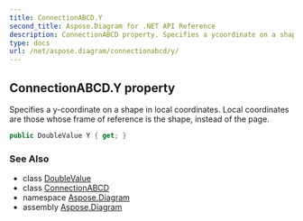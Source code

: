 ```yaml
---
title: ConnectionABCD.Y
second_title: Aspose.Diagram for .NET API Reference
description: ConnectionABCD property. Specifies a ycoordinate on a shape in local coordinates. Local coordinates are those whose frame of reference is the shape instead of the page
type: docs
url: /net/aspose.diagram/connectionabcd/y/
---
```

## ConnectionABCD.Y property

Specifies a y-coordinate on a shape in local coordinates. Local coordinates are those whose frame of reference is the shape, instead of the page.

```csharp
public DoubleValue Y { get; }
```

### See Also

* class [DoubleValue](../../doublevalue/)
* class [ConnectionABCD](../)
* namespace [Aspose.Diagram](../../connectionabcd/)
* assembly [Aspose.Diagram](../../../)



